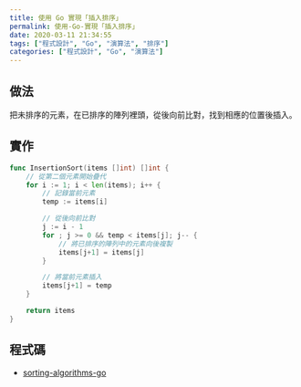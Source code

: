 ```yaml
---
title: 使用 Go 實現「插入排序」
permalink: 使用-Go-實現「插入排序」
date: 2020-03-11 21:34:55
tags: ["程式設計", "Go", "演算法", "排序"]
categories: ["程式設計", "Go", "演算法"]
---
```


## 做法

把未排序的元素，在已排序的陣列裡頭，從後向前比對，找到相應的位置後插入。

## 實作

```GO
func InsertionSort(items []int) []int {
	// 從第二個元素開始疊代
	for i := 1; i < len(items); i++ {
		// 記錄當前元素
		temp := items[i]

		// 從後向前比對
		j := i - 1
		for ; j >= 0 && temp < items[j]; j-- {
			// 將已排序的陣列中的元素向後複製
			items[j+1] = items[j]
		}

		// 將當前元素插入
		items[j+1] = temp
	}

	return items
}
```

## 程式碼

- [sorting-algorithms-go](https://github.com/memochou1993/sorting-algorithms-go)
